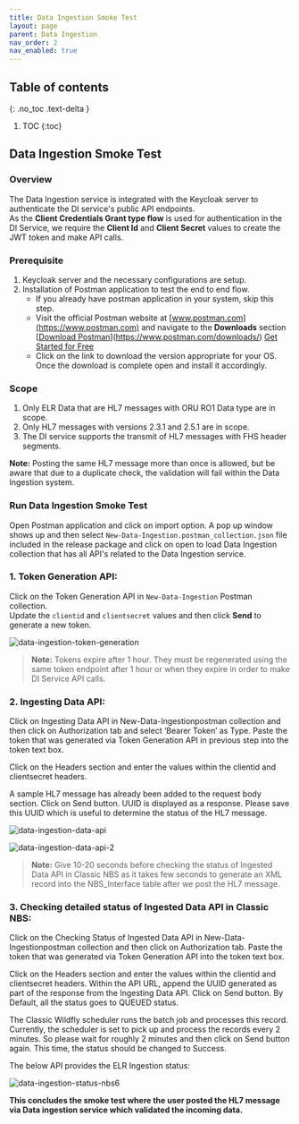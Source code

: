 ```yaml
---
title: Data Ingestion Smoke Test
layout: page
parent: Data Ingestion
nav_order: 2
nav_enabled: true
---
```


## Table of contents
{: .no_toc .text-delta }

1. TOC
{:toc}

## Data Ingestion Smoke Test

### Overview

The Data Ingestion service is integrated with the Keycloak server to authenticate the DI service's public API endpoints.  
As the **Client Credentials Grant type flow** is used for authentication in the DI Service, we require the **Client Id** and **Client Secret** values to create the JWT token and make API calls.

### Prerequisite

1. Keycloak server and the necessary configurations are setup.
2. Installation of Postman application to test the end to end flow.
   - If you already have postman application in your system, skip this step.
   - Visit the official Postman website at [www.postman.com](https://www.postman.com) and navigate to the **Downloads** section  
     [[Download Postman](https://www.postman.com/downloads/)](https://www.postman.com/downloads/) [Get Started for Free](https://www.postman.com/downloads/)
   - Click on the link to download the version appropriate for your OS. Once the download is complete open and install it accordingly.

### Scope

1. Only ELR Data that are HL7 messages with ORU RO1 Data type are in scope.
2. Only HL7 messages with versions 2.3.1 and 2.5.1 are in scope.
3. The DI service supports the transmit of HL7 messages with FHS header segments.

**Note:** Posting the same HL7 message more than once is allowed, but be aware that due to a duplicate check, the validation will fail within the Data Ingestion system.

### Run Data Ingestion Smoke Test

Open Postman application and click on import option. A pop up window shows up and then select `New-Data-Ingestion.postman_collection.json` file included in the release package and click on open to load Data Ingestion collection that has all API's related to the Data Ingestion service.

### 1. **Token Generation API:**

Click on the Token Generation API in `New-Data-Ingestion` Postman collection.  
Update the `clientid` and `clientsecret` values and then click **Send** to generate a new token.

![data-ingestion-token-generation](/just-the-doc/docs/6_microservices_deployment/images/data-ingestion-token-generation-api.jpg)


> **Note:** Tokens expire after 1 hour. They must be regenerated using the same token endpoint after 1 hour or when they expire in order to make DI Service API calls.

### 2. **Ingesting Data API:**

Click on Ingesting Data API in New-Data-Ingestionpostman collection and then click on Authorization tab and select ‘Bearer Token’ as Type. Paste the token that was generated via Token Generation API in previous step into the token text box.

Click on the Headers section and enter the values within the clientid and clientsecret headers.

A sample HL7 message has already been added to the request body section. Click on Send button. UUID is displayed as a response. Please save this UUID which is useful to determine the status of the HL7 message.

![data-ingestion-data-api](/just-the-doc/docs/6_microservices_deployment/images/data-ingestion-data-api.jpg)

![data-ingestion-data-api-2](/just-the-doc/docs/6_microservices_deployment/images/data-ingestion-data-api-2.jpg)

> **Note:** Give 10-20 seconds before checking the status of Ingested Data API in Classic NBS as it takes few seconds to generate an XML record into the NBS_Interface table after we post the HL7 message.

### 3. **Checking  detailed status of Ingested Data API in Classic NBS:**

Click on the Checking Status of Ingested Data API in New-Data-Ingestionpostman collection and then click on Authorization tab. Paste the token that was generated via Token Generation API into the token text box.

Click on the Headers section and enter the values within the clientid and clientsecret headers. Within the API URL, append the UUID generated as part of the response from the Ingesting Data API. Click on Send button. By Default, all the status goes to QUEUED status.

The Classic Wildfly scheduler runs the batch job and processes this record. Currently, the scheduler is set to pick up and process the records every 2 minutes. So please wait for roughly 2 minutes and then click on Send button again. This time, the status should be changed to Success.

The below API provides the ELR Ingestion status:

![data-ingestion-status-nbs6](/just-the-doc/docs/6_microservices_deployment/images/data-ingestion-status-nbs6.jpg)

**This concludes the smoke test where the user posted the HL7 message via Data ingestion service which validated the incoming data.**
